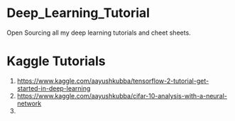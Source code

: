 # Deep_Learning_Tutorial
Open Sourcing all my deep learning tutorials and cheet sheets.


# Kaggle Tutorials
1. https://www.kaggle.com/aayushkubba/tensorflow-2-tutorial-get-started-in-deep-learning
2. https://www.kaggle.com/aayushkubba/cifar-10-analysis-with-a-neural-network
3. 

